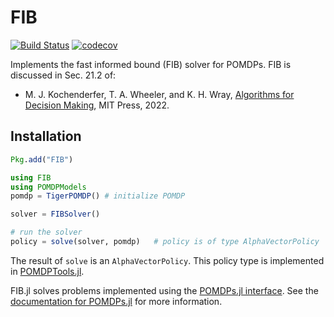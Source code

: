 # FIB

[![Build Status](https://github.com/JuliaPOMDP/FIB.jl/actions/workflows/CI.yml/badge.svg)](https://github.com/JuliaPOMDP/FIB.jl/actions/workflows/CI.yml/)
[![codecov](https://codecov.io/gh/JuliaPOMDP/FIB.jl/branch/master/graph/badge.svg?token=nlr4r9x83U)](https://codecov.io/gh/JuliaPOMDP/FIB.jl)

Implements the fast informed bound (FIB) solver for POMDPs. FIB is discussed in Sec. 21.2 of:

* M. J. Kochenderfer, T. A. Wheeler, and K. H. Wray, [Algorithms for Decision Making](https://algorithmsbook.com/decisionmaking), MIT Press, 2022.

## Installation

```julia
Pkg.add("FIB")
```

```julia
using FIB
using POMDPModels
pomdp = TigerPOMDP() # initialize POMDP

solver = FIBSolver()

# run the solver
policy = solve(solver, pomdp)   # policy is of type AlphaVectorPolicy
```
The result of `solve` is an `AlphaVectorPolicy`. This policy type is implemented in [POMDPTools.jl](https://juliapomdp.github.io/POMDPs.jl/stable/POMDPTools/policies/#Alpha-Vector-Policy).

FIB.jl solves problems implemented using the [POMDPs.jl interface](https://github.com/JuliaPOMDP/POMDPs.jl). See the [documentation for POMDPs.jl](http://juliapomdp.github.io/POMDPs.jl/latest/) for more information.
